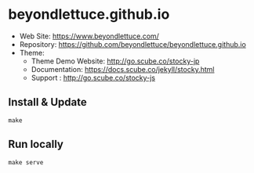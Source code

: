 # beyondlettuce.github.io

- Web Site: https://www.beyondlettuce.com/
- Repository: https://github.com/beyondlettuce/beyondlettuce.github.io
- Theme:
  - Theme Demo Website: http://go.scube.co/stocky-jp
  - Documentation: https://docs.scube.co/jekyll/stocky.html
  - Support : http://go.scube.co/stocky-js

## Install & Update

    make

## Run locally

    make serve
